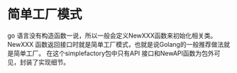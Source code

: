 # 简单工厂模式

go 语言没有构造函数一说，所以一般会定义NewXXX函数来初始化相关类。 
NewXXX 函数返回接口时就是简单工厂模式，也就是说Golang的一般推荐做法就是简单工厂。
在这个simplefactory包中只有API 接口和NewAPI函数为包外可见，封装了实现细节。
